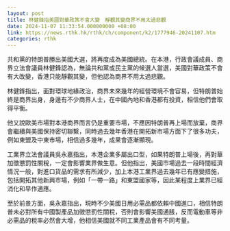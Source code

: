 ```yaml
---
layout: post
title: 林健鋒指美國對華政策不會大變　靜觀其變商界不用太過悲觀
date: 2024-11-07 11:33:54.000000000 +08:00
link: https://news.rthk.hk/rthk/ch/component/k2/1777946-20241107.htm
categories: rthk
---
```


共和黨的特朗普勝出美國大選，將再度成為美國總統。在本港，行政會議成員、商界立法會議員林健鋒認為，無論共和黨或民主黨的候選人當選，美國對華政策不會有大改變，香港只能靜觀其變，但他認為商界不用太過悲觀。

林健鋒指出，面對環球地緣政治，商界未來幾年的經營環境不會容易，但特朗普始終是商界出身，身邊有不少商界人士，在中國內地和香港都有投資，相信他們會取得平衡。

他又說歐美市場對本港商界而言仍是重要市場，不應因特朗普再上場而放棄，商界會繼續與美國保持密切聯繫，同時過去幾年香港在開拓新市場方面下了很多功夫，例如東盟及中東市場，相信過多幾年，成果會逐漸顯現。

工業界立法會議員吳永嘉指出，本港企業多屬出口型，如果特朗普上場後，再對華加徵懲罰性關稅，一定會影響業界做生意。但他指出，美國市場過去一段時間經濟情況一般，對進口貨品的需求有所減少，加上本港工業界過去幾年已有應變措施，包括開拓其他新興市場，例如「一帶一路」和東盟國家等，因此某程度上業界已經消化和早作適應。

至於前景方面，吳永嘉指出，現時不少美國日用必需品都依賴中國進口，相信特朗普未必對所有中國製產品加徵懲罰性關稅，否則會影響美國通脹，反而電動車等非必需品的稅率必然會大增，他相信美國就不同工業產品會有不同考量。
